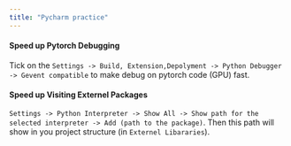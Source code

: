 ```yaml
---
title: "Pycharm practice"
---
```


#### Speed up Pytorch Debugging
Tick on the ``Settings -> Build, Extension,Depolyment -> Python Debugger -> Gevent compatible`` to make debug on pytorch code (GPU) fast.

#### Speed up Visiting Externel Packages
`Settings -> Python Interpreter -> Show All -> Show path for the selected interpreter -> Add (path to the package)`. Then this path will show in you project structure (in `Externel Libararies`).
